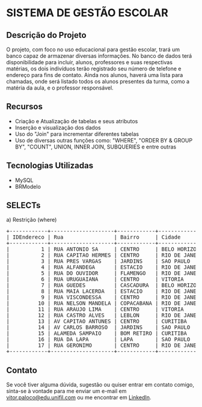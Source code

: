 <!DOCTYPE html>
<html lang="en">
<head>
    <meta charset="UTF-8">
    <meta name="viewport" content="width=device-width, initial-scale=1.0">
</head>
<body>
  <h1>SISTEMA DE GESTÃO ESCOLAR</h1>
  <h2>Descrição do Projeto</h2>
  <p>
    O projeto, com foco no uso educacional para gestão escolar, trará um banco capaz de armazenar diversas informações. No banco de dados terá disponibilidade para incluir, alunos, professores e suas respectivas matérias, os dois indivíduos terão registrado seu número de telefone e endereço para fins de contato. Ainda nos alunos, haverá uma lista para chamadas, onde será listado todos os alunos presentes da turma, como a matéria da aula, e o professor responsável.
  </p>

  <h2>Recursos</h2>
  <ul>
      <li>Criação e Atualização de tabelas e seus atributos</li>
      <li>Inserção e visualização dos dados</li>
      <li>Uso do "Join" para incrementar diferentes tabelas</li>
      <li>Uso de diversas outras funções como: "WHERE", "ORDER BY & GROUP BY", "COUNT", UNION, INNER JOIN, SUBQUERIES e entre outras</li>
  </ul>

  <h2>Tecnologias Utilizadas</h2>
  <ul>
      <li>MySQL</li>
      <li>BRModelo</li>
  </ul>
  
  <h2>SELECTs</h2>

 <p> a) Restrição (where) </p>
 <pre>
+------------+--------------------+------------+----------------+--------+------------+
| IDEndereco | Rua                | Bairro     | Cidade         | Estado | ID_Cliente |
+------------+--------------------+------------+----------------+--------+------------+
|          1 | RUA ANTONIO SA     | CENTRO     | BELO HORIZONTE | MG     |          4 |
|          2 | RUA CAPITAO HERMES | CENTRO     | RIO DE JANEIRO | RJ     |          1 |
|          3 | RUA PRES VARGAS    | JARDINS    | SAO PAULO      | SP     |          3 |
|          4 | RUA ALFANDEGA      | ESTACIO    | RIO DE JANEIRO | RJ     |          2 |
|          5 | RUA DO OUVIDOR     | FLAMENGO   | RIO DE JANEIRO | RJ     |          6 |
|          6 | RUA URUGUAIANA     | CENTRO     | VITORIA        | ES     |          5 |
|          7 | RUA GUEDES         | CASCADURA  | BELO HORIZONTE | MG     |          9 |
|          8 | RUA MAIA LACERDA   | ESTACIO    | RIO DE JANEIRO | RJ     |         10 |
|          9 | RUA VISCONDESSA    | CENTRO     | RIO DE JANEIRO | RJ     |         11 |
|         10 | RUA NELSON MANDELA | COPACABANA | RIO DE JANEIRO | RJ     |         12 |
|         11 | RUA ARAUJO LIMA    | CENTRO     | VITORIA        | ES     |         13 |
|         12 | RUA CASTRO ALVES   | LEBLON     | RIO DE JANEIRO | RJ     |         14 |
|         13 | AV CAPITAO ANTUNES | CENTRO     | CURITIBA       | PR     |         15 |
|         14 | AV CARLOS BARROSO  | JARDINS    | SAO PAULO      | SP     |         16 |
|         15 | ALAMEDA SAMPAIO    | BOM RETIRO | CURITIBA       | PR     |         17 |
|         16 | RUA DA LAPA        | LAPA       | SAO PAULO      | SP     |         18 |
|         17 | RUA GERONIMO       | CENTRO     | RIO DE JANEIRO | RJ     |         19 |
+------------+--------------------+------------+----------------+--------+------------+
</pre>

  
  <h2>Contato</h2>
  <p>Se você tiver alguma dúvida, sugestão ou quiser entrar em contato comigo, sinta-se à vontade para me enviar um e-mail em <a href="mailto:vitor.paloco@edu.unifil.com">vitor.paloco@edu.unifil.com</a> ou me encontrar em <a href="https://www.linkedin.com/in/vitor-hugo-oliveira-paloco-b64126278/">LinkedIn</a>.</p>
</body>
</html>
